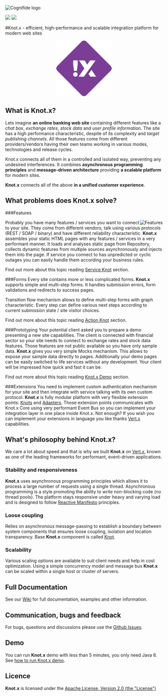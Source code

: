 ![Cognifide logo](http://cognifide.github.io/images/cognifide-logo.png)

[![][travis img]][travis]
[![][license img]][license]

#Knot.x - efficient, high-performance and scalable integration platform for modern web sites   

<p align="center">
  <img src="https://github.com/Cognifide/knotx/blob/master/icons/180x180.png?raw=true" alt="Knot.x Logo"/>
</p>


## What is Knot.x?
Lets imagine **an online banking web site** containing different features like a *chat box*, *exchange rates*, 
*stock data* and *user profile information*. The site has a high performance characteristic, despite of 
its complexity and *target publishing channels*.
All those features come from different providers/vendors having their own teams working in various modes, 
technologies and release cycles.

Knot.x connects all of them in a controlled and isolated way, preventing any undesired interferences.
It combines **asynchronous programming principles** and **message-driven architecture** providing **a scalable 
platform** for modern sites.

**Knot.x** connects all of the above **in a unified customer experience**.


## What problems does Knot.x solve?

###Features

<img align="right" 
  src="https://github.com/Cognifide/knotx/blob/master/documentation/src/main/wiki/assets/knotx-intro-features.png?raw=true"
  alt="Features"/>

Probably you have many features / services you want to connect to your site. They come from 
different vendors, talk using various protocols (REST / SOAP / binary) and have different 
reliability characteristic.
**Knot.x** assembles your static HTML pages with any features / services in a very 
performant manner. It loads and analyses static page from Repository, collects dynamic 
features from multiple sources asynchronously and injects them into the page.
If service you connect to has unpredicted or cyclic outages you can easily handle them according
your business rules. 

Find out more about this topic reading [Service Knot](https://github.com/Cognifide/knotx/wiki/ServiceKnot) 
section.

###Forms
Every site contains more or less complicated forms. **Knot.x** supports simple and multi-step forms. 
It handles submission errors, form validations and redirects to success pages. 

Transition flow mechanism allows to define multi-step forms with graph characteristic. Every step 
can define various next steps according to current submission state / site visitor choices.

Find out more about this topic reading [Action Knot](https://github.com/Cognifide/knotx/wiki/ActionKnot) 
section.

###Prototyping
Your potential client asked you to prepare a demo presenting a new site capabilities. The client
is connected with financial sector so your site needs to connect to exchange rates and stock data 
features. Those features are not public available so you have only sample data.
**Knot.x** gives you very simple Mocks mechanism. This allows to expose your sample data directly to
pages. Additionally your demo pages can be easily switched to life services without any 
development. Your client will be impressed how quick and fast it can be.

Find out more about this topic reading [Knot.x Demo](https://github.com/Cognifide/knotx/wiki/RunningTheDemo) 
section.

###Extensions
You need to implement custom authentication mechanism for your site and then integrate with service 
talking with its own custom protocol. **Knot.x** is fully modular platform with very flexible extension
points: [Knots](https://github.com/Cognifide/knotx/wiki/Knot) and [Adapters](https://github.com/Cognifide/knotx/wiki/Adapter).
Those extension points communicates with Knot.x Core using very performant Event Bus so you can
implement your integration layer in one place inside Knot.x. Not enough? If you wish you can implement
your extensions in language you like thanks [Vert.x](http://vertx.io/) capabilities.


## What's philosophy behind Knot.x?
We care a lot about speed and that is why we built **Knot.x** on [Vert.x](http://vertx.io/), known as one of the leading frameworks for performant, event-driven applications.

### Stability and responsiveness
**Knot.x** uses asynchronous programming principles which allows it to process a large number of requests using a single thread.
Asynchronous programming is a style promoting the ability to write non-blocking code (no thread pools).
The platform stays responsive under heavy and varying load and is designed to follow [Reactive Manifesto](http://www.reactivemanifesto.org/) principles.

### Loose coupling
Relies on asynchronous message-passing to establish a boundary between system components that ensures 
loose coupling, isolation and location transparency. Base **Knot.x** component is called [Knot](https://github.com/Cognifide/knotx/wiki/Knot).

### Scalability
Various scaling options are available to suit client needs and help in cost optimization. Using a 
simple concurrency model and message bus **Knot.x** can be scaled within a single host or cluster of 
servers.

## Full Documentation

See our [Wiki](https://github.com/Cognifide/knotx/wiki) for full documentation, examples and other information.


## Communication, bugs and feedback

For bugs, questions and discussions please use the [Github Issues](https://github.com/Cognifide/knotx/issues).


## Demo

You can run **Knot.x** demo with less than 5 minutes, you only need Java 8. See [how to run Knot.x demo](https://github.com/Cognifide/knotx/wiki/RunningTheDemo).


## Licence

**Knot.x** is licensed under the [Apache License, Version 2.0 (the "License")](https://www.apache.org/licenses/LICENSE-2.0.txt)


[travis]:https://travis-ci.org/Cognifide/knotx
[travis img]:https://travis-ci.org/Cognifide/knotx.svg?branch=master

[license]:LICENSE
[license img]:https://img.shields.io/badge/License-Apache%202-blue.svg
